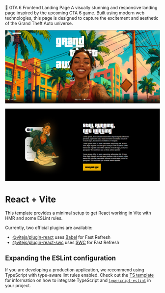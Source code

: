 🚗 GTA 6 Frontend Landing Page A visually stunning and responsive landing page inspired by the upcoming GTA 6 game. Built using modern web technologies, this page is designed to capture the excitement and aesthetic of the Grand Theft Auto universe.

![image alt](https://github.com/Pbrhaasn2002/gta6/blob/a94ad25bc2d27f9a47c7f9d0261e875d91b14f9b/1.PNG)

![image alt](https://github.com/Pbrhaasn2002/gta6/blob/a94ad25bc2d27f9a47c7f9d0261e875d91b14f9b/2.PNG)



# React + Vite

This template provides a minimal setup to get React working in Vite with HMR and some ESLint rules.

Currently, two official plugins are available:

- [@vitejs/plugin-react](https://github.com/vitejs/vite-plugin-react/blob/main/packages/plugin-react) uses [Babel](https://babeljs.io/) for Fast Refresh
- [@vitejs/plugin-react-swc](https://github.com/vitejs/vite-plugin-react/blob/main/packages/plugin-react-swc) uses [SWC](https://swc.rs/) for Fast Refresh

## Expanding the ESLint configuration

If you are developing a production application, we recommend using TypeScript with type-aware lint rules enabled. Check out the [TS template](https://github.com/vitejs/vite/tree/main/packages/create-vite/template-react-ts) for information on how to integrate TypeScript and [`typescript-eslint`](https://typescript-eslint.io) in your project.
